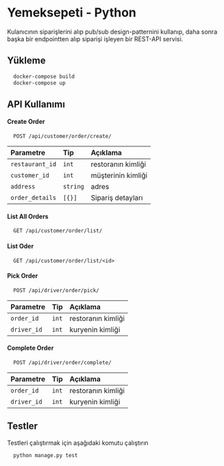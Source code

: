 
# Yemeksepeti - Python

Kulanıcının siparişlerini alıp pub/sub design-patternini kullanıp, daha sonra
başka bir endpointten alıp siparişi işleyen bir REST-API
servisi.

## Yükleme 

```bash 
  docker-compose build
  docker-compose up
```
    
## API Kullanımı

#### Create Order

```http
  POST /api/customer/order/create/
```

| Parametre | Tip     | Açıklama                |
| :-------- | :------- | :------------------------- |
| `restaurant_id` | `int` | restoranın kimliği |
| `customer_id` | `int` | müşterinin kimliği |
| `address` | `string` | adres |
| `order_details` | `[{}]` | Sipariş detayları |

#### List All Orders

```http
  GET /api/customer/order/list/
```
#### List Oder <id>

```http
  GET /api/customer/order/list/<id>
```
#### Pick Order

```http
  POST /api/driver/order/pick/
```

| Parametre | Tip     | Açıklama                |
| :-------- | :------- | :------------------------- |
| `order_id` | `int` | restoranın kimliği |
| `driver_id` | `int` | kuryenin kimliği |

#### Complete Order

```http
  POST /api/driver/order/complete/
```

| Parametre | Tip     | Açıklama                |
| :-------- | :------- | :------------------------- |
| `order_id` | `int` | restoranın kimliği |
| `driver_id` | `int` | kuryenin kimliği |

## Testler

Testleri çalıştırmak için aşağıdaki komutu çalıştırın

```bash
  python manage.py test
```

  
